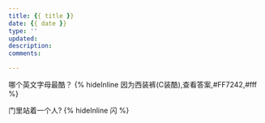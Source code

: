 ```yaml
---
title: {{ title }}
date: {{ date }}
type: ''
updated:
description:
comments:

---
```


哪个英文字母最酷？ {% hideInline 因为西装裤(C装酷),查看答案,#FF7242,#fff %}

门里站着一个人? {% hideInline 闪 %}

